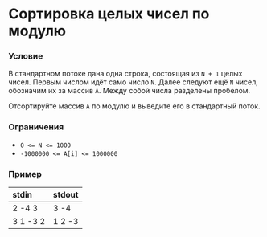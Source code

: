 # Сортировка целых чисел по модулю

### Условие
 
В стандартном потоке дана одна строка, состоящая из `N + 1` целых чисел. Первым числом идёт само число `N`. Далее следуют ещё `N` чисел, обозначим их за массив `A`. Между собой числа разделены пробелом.

Отсортируйте массив `А` по модулю и выведите его в стандартный поток.  

### Ограничения

* `0 <= N <= 1000`
* `-1000000 <= A[i] <= 1000000`

### Пример

stdin    | stdout
:------- | :-----
2 -4 3   | 3 -4
3 1 -3 2 | 1 2 -3
